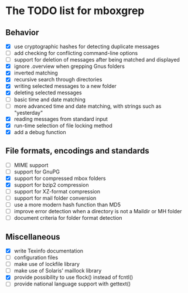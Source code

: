 # The TODO list for mboxgrep

## Behavior

- [x] use cryptographic hashes for detecting duplicate messages
- [ ] add checking for conflicting command-line options
- [ ] support for deletion of messages after being matched and displayed
- [x] ignore .overview when grepping Gnus folders
- [x] inverted matching
- [x] recursive search through directories
- [x] writing selected messages to a new folder
- [x] deleting selected messages
- [ ] basic time and date matching
- [ ] more advanced time and date matching, with strings such as "yesterday"
- [x] reading messages from standard input
- [x] run-time selection of file locking method
- [x] add a debug function

## File formats, encodings and standards

- [ ] MIME support
- [ ] support for GnuPG
- [x] support for compressed mbox folders
- [x] support for bzip2 compression
- [ ] support for XZ-format compression
- [ ] support for mail folder conversion
- [ ] use a more modern hash function than MD5
- [ ] improve error detection when a directory is not a Maildir or MH folder
- [ ] document criteria for folder format detection

## Miscellaneous

- [x] write Texinfo documentation
- [ ] configuration files
- [ ] make use of lockfile library
- [ ] make use of Solaris' maillock library
- [x] provide possibility to use flock() instead of fcntl()
- [ ] provide national language support with gettext()
